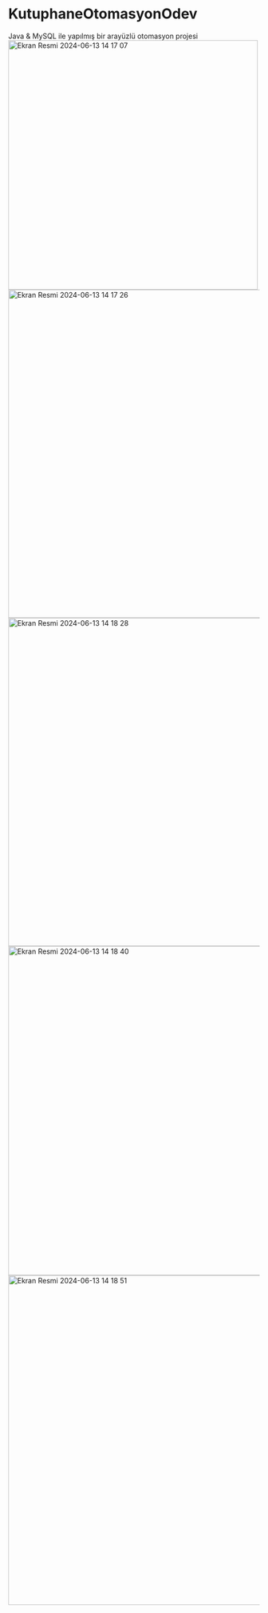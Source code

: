 # KutuphaneOtomasyonOdev
 Java & MySQL ile yapılmış bir arayüzlü otomasyon projesi
 <img width="500" alt="Ekran Resmi 2024-06-13 14 17 07" src="https://github.com/eneskizilca/KutuphaneOtomasyonOdev/assets/76004060/b76c7a2e-b820-4044-89d5-07798e4764c3">
 <img width="658" alt="Ekran Resmi 2024-06-13 14 17 26" src="https://github.com/eneskizilca/KutuphaneOtomasyonOdev/assets/76004060/b9168bde-2837-419a-812b-50f5a5fa3ca8">
 <img width="658" alt="Ekran Resmi 2024-06-13 14 18 28" src="https://github.com/eneskizilca/KutuphaneOtomasyonOdev/assets/76004060/1f2a5578-cd4b-4333-9d99-369a416e5f9f">
 <img width="660" alt="Ekran Resmi 2024-06-13 14 18 40" src="https://github.com/eneskizilca/KutuphaneOtomasyonOdev/assets/76004060/af5c4a0f-94ef-4f67-aad2-eb623c28e2d4">
<img width="661" alt="Ekran Resmi 2024-06-13 14 18 51" src="https://github.com/eneskizilca/KutuphaneOtomasyonOdev/assets/76004060/3dc5b62d-64b5-4f38-ab31-47fdf6c2c3f8">



